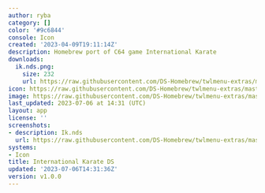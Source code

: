 ```yaml
---
author: ryba
category: []
color: '#9c6844'
console: Icon
created: '2023-04-09T19:11:14Z'
description: Homebrew port of C64 game International Karate
downloads:
  ik.nds.png:
    size: 232
    url: https://raw.githubusercontent.com/DS-Homebrew/twlmenu-extras/master/_nds/TWiLightMenu/icons/ik.nds.png
icon: https://raw.githubusercontent.com/DS-Homebrew/twlmenu-extras/master/_nds/TWiLightMenu/icons/ik.nds.png
image: https://raw.githubusercontent.com/DS-Homebrew/twlmenu-extras/master/_nds/TWiLightMenu/icons/ik.nds.png
last_updated: 2023-07-06 at 14:31 (UTC)
layout: app
license: ''
screenshots:
- description: Ik.nds
  url: https://raw.githubusercontent.com/DS-Homebrew/twlmenu-extras/master/_nds/TWiLightMenu/icons/ik.nds.png
systems:
- Icon
title: International Karate DS
updated: '2023-07-06T14:31:36Z'
version: v1.0.0
---
```

